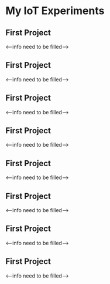 # My IoT Experiments

## First Project


<--info need to be filled-->

## First Project


<--info need to be filled-->
## First Project


<--info need to be filled-->
## First Project


<--info need to be filled-->
## First Project


<--info need to be filled-->
## First Project


<--info need to be filled-->
## First Project


<--info need to be filled-->
## First Project


<--info need to be filled-->
